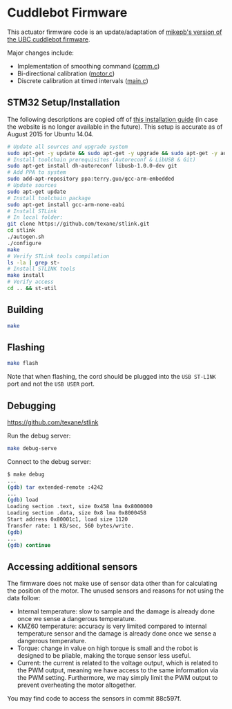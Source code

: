 # Cuddlebot Firmware

This actuator firmware code is an update/adaptation of [mikepb's version of the UBC cuddlebot firmware](https://github.com/mikepb/cuddlebot-firmware/tree/master/actuator).

Major changes include:
- Implementation of smoothing command ([comm.c](/comm.c))
- Bi-directional calibration ([motor.c](/motor.c))
- Discrete calibration at timed intervals ([main.c](/main.c))

## STM32 Setup/Installation

The following descriptions are copied off of [this installation guide](http://fab.cba.mit.edu/classes/4.140/tutorials/EmbeddedProgramming/stm32.html) (in case the website is no longer available in the future). This setup is accurate as of August 2015 for Ubuntu 14.04.

```bash
# Update all sources and upgrade system
sudo apt-get -y update && sudo apt-get -y upgrade && sudo apt-get -y autoremove
# Install toolchain prerequisites (Autoreconf & LibUSB & Git)
sudo apt-get install dh-autoreconf libusb-1.0.0-dev git
# Add PPA to system
sudo add-apt-repository ppa:terry.guo/gcc-arm-embedded
# Update sources
sudo apt-get update
# Install toolchain package
sudo apt-get install gcc-arm-none-eabi
# Install STLink
# In local folder:
git clone https://github.com/texane/stlink.git
cd stlink
./autogen.sh
./configure
make
# Verify STLink tools compilation
ls -la | grep st-
# Install STLINK tools
make install
# Verify access
cd .. && st-util
```

## Building

```bash
make
```

## Flashing

```bash
make flash
```
Note that when flashing, the cord should be plugged into the `USB ST-LINK` port and not the `USB USER` port.


## Debugging

https://github.com/texane/stlink

Run the debug server:

```bash
make debug-serve
```

Connect to the debug server:

```bash
$ make debug
...
(gdb) tar extended-remote :4242
...
(gdb) load
Loading section .text, size 0x458 lma 0x8000000
Loading section .data, size 0x8 lma 0x8000458
Start address 0x80001c1, load size 1120
Transfer rate: 1 KB/sec, 560 bytes/write.
(gdb)
...
(gdb) continue
```

## Accessing additional sensors

The firmware does not make use of sensor data other than for
calculating the position of the motor. The unused sensors and reasons
for not using the data follow:

- Internal temperature: slow to sample and the damage is already done
  once we sense a dangerous temperature.
- KMZ60 temperature: accuracy is very limited compared to internal 
  temperature sensor and the damage is already done once we sense a
  dangerous temperature.
- Torque: change in value on high torque is small and the robot is 
  designed to be pliable, making the torque sensor less useful.
- Current: the current is related to the voltage output, which is
  related to the PWM output, meaning we have access to the same 
  information via the PWM setting. Furthermore, we may simply limit
  the PWM output to prevent overheating the motor altogether.

You may find code to access the sensors in commit 88c597f.
